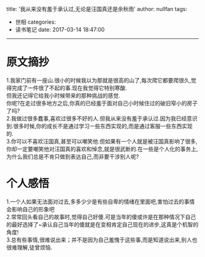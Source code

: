 title: '我从来没有羞于承认过,无论是汪国真还是余秋雨'
author: nullfan
tags:
  - 世相
categories:
  - 读书笔记
date: 2017-03-14 18:47:00
---
# 原文摘抄
1.我家门前有一座山.很小的时候我以为那就是很高的山了,每次爬它都要爬很久,觉得完成了一件很了不起的事.现在我觉得它特别寒酸.  
但我还记得它给我小时候带来的那种挑战的感觉.  
你呢?在走过很多地方之后,你真的已经羞于面对自己小时候住过的破旧窄小的房子了吗?  
2.我做过很多蠢事,喜欢过很多不好的人.但我从来没有羞于承认过.因为我已经意识到.很多时候,你的成长不是通过学习一些东西实现的,而是通过客服一些东西实现的.  
3.你可以不喜欢汪国真,甚至可以嘲笑他.但如果有一个人就是被汪国真影响了很多,你却一定要嘲笑他对汪国真的喜欢和悼念,就是很武断的.在一些是个人化的事务上,为什么我们总是不肯只做到表达自己,而非要干涉别人呢?  
# 个人感悟
1.一个人如果无法面对过去,多多少少是有些自卑的情绪在里面吧,害怕过去的事情会影响自己的形象吧  
2.常常回头看自己的故事时,觉得自己好傻.可是当年的傻或许是在那种情况下自己的最好选择了~承认自己当年的傻就是在变相肯定自己现在的进步,这真是个机智的角度!  
3.总有些事情,很难说出来；并不是因为自己羞愧于这些事,而是知道说出来,别人也很难理解,徒曾烦恼.
